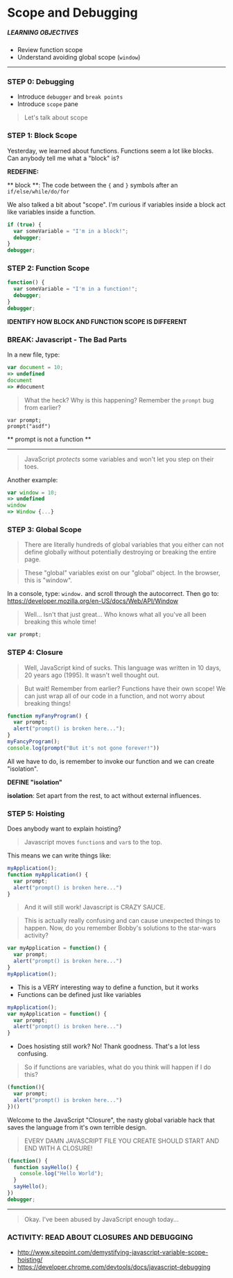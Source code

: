 # Scope and Debugging

##### LEARNING OBJECTIVES
- Review function scope
- Understand avoiding global scope (`window`)

---

### STEP 0: Debugging

- Introduce `debugger` and `break points`
- Introduce `scope` pane

> Let's talk about scope

### STEP 1: Block Scope

Yesterday, we learned about functions.  Functions seem a lot like blocks.  Can anybody tell me what a "block" is?

**REDEFINE:**

** block **: The code between the `{` and `}` symbols after an `if/else/while/do/for`

We also talked a bit about "scope".  I'm curious if variables inside a block act like variables inside a function.

```js
if (true) {
  var someVariable = "I'm in a block!";
  debugger;
}
debugger;
```

### STEP 2: Function Scope

```js
function() {
  var someVariable = "I'm in a function!";
  debugger;
}
debugger;
```

**IDENTIFY HOW BLOCK AND FUNCTION SCOPE IS DIFFERENT**

### BREAK: Javascript - The Bad Parts

In a new file, type:

```js
var document = 10;
=> undefined
document
=> #document
```
> What the heck?  Why is this happening?
> Remember the `prompt` bug from earlier?

```
var prompt;
prompt("asdf")
```
** prompt is not a function **

---

> JavaScript *protects* some variables and won't let you step on their toes.

Another example:

```js
var window = 10;
=> undefined
window
=> Window {...}
```

### STEP 3: Global Scope

> There are literally hundreds of global variables that you either can not define globally without potentially destroying or breaking the entire page.

> These "global" variables exist on our "global" object.  In the browser, this is "window".

In a console, type: `window.` and scroll through the autocorrect.  Then go to: https://developer.mozilla.org/en-US/docs/Web/API/Window

> Well... Isn't that just great... Who knows what all you've all been breaking this whole time!

```js
var prompt;
```

### STEP 4: Closure

> Well, JavaScript kind of sucks.  This language was written in 10 days, 20 years ago (1995).  It wasn't well thought out.

> But wait!  Remember from earlier?  Functions have their own scope!  We can just wrap all of our code in a function, and not worry about breaking things!

```js
function myFanyProgram() {
  var prompt;
  alert("prompt() is broken here...");
}
myFancyProgram();
console.log(prompt("But it's not gone forever!"))
```

All we have to do, is remember to invoke our function and we can create "isolation".

**DEFINE "isolation"**

**isolation**:  Set apart from the rest, to act without external influences.

### STEP 5: Hoisting

Does anybody want to explain hoisting?

> Javascript moves `function`s and `var`s to the top.

This means we can write things like:

```js
myApplication();
function myApplication() {
  var prompt;
  alert("prompt() is broken here...")
}
```

> And it will still work!  Javascript is CRAZY SAUCE.

> This is actually really confusing and can cause
> unexpected things to happen.  Now, do you remember
> Bobby's solutions to the star-wars activity?

```js
var myApplication = function() {
  var prompt;
  alert("prompt() is broken here...")
}
myApplication();
```

- This is a VERY interesting way to define a function, but it works
- Functions can be defined just like variables

```js
myApplication();
var myApplication = function() {
  var prompt;
  alert("prompt() is broken here...")
}
```

- Does hosisting still work?  No!  Thank goodness. That's a lot less confusing.

> So if functions are variables, what do you think will happen if I do this?

```js
(function(){
  var prompt;
  alert("prompt() is broken here...")
})()
```

Welcome to the JavaScript "Closure", the nasty global variable hack that saves the language from it's own terrible design.

> EVERY DAMN JAVASCRIPT FILE YOU CREATE SHOULD START AND END WITH A CLOSURE!

```js
(function() {
  function sayHello() {
    console.log("Hello World");
  }
  sayHello();
})
debugger;
```

---

> Okay. I've been abused by JavaScript enough today...

### ACTIVITY: READ ABOUT CLOSURES AND DEBUGGING

- http://www.sitepoint.com/demystifying-javascript-variable-scope-hoisting/
- https://developer.chrome.com/devtools/docs/javascript-debugging
